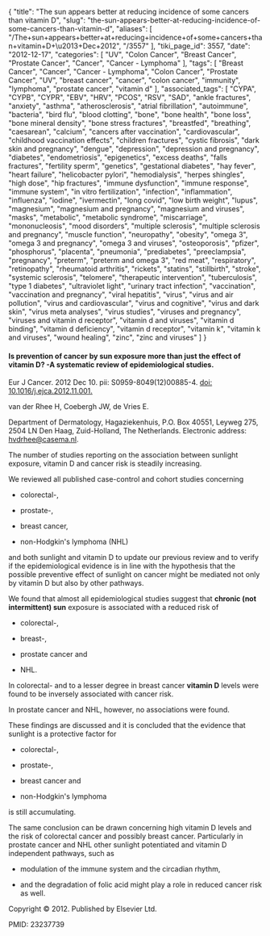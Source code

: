 {
    "title": "The sun appears better at reducing incidence of some cancers than vitamin D",
    "slug": "the-sun-appears-better-at-reducing-incidence-of-some-cancers-than-vitamin-d",
    "aliases": [
        "/The+sun+appears+better+at+reducing+incidence+of+some+cancers+than+vitamin+D+\u2013+Dec+2012",
        "/3557"
    ],
    "tiki_page_id": 3557,
    "date": "2012-12-17",
    "categories": [
        "UV",
        "Colon Cancer",
        "Breast Cancer",
        "Prostate Cancer",
        "Cancer",
        "Cancer - Lymphoma"
    ],
    "tags": [
        "Breast Cancer",
        "Cancer",
        "Cancer - Lymphoma",
        "Colon Cancer",
        "Prostate Cancer",
        "UV",
        "breast cancer",
        "cancer",
        "colon cancer",
        "immunity",
        "lymphoma",
        "prostate cancer",
        "vitamin d"
    ],
    "associated_tags": [
        "CYPA",
        "CYPB",
        "CYPR",
        "EBV",
        "HRV",
        "PCOS",
        "RSV",
        "SAD",
        "ankle fractures",
        "anxiety",
        "asthma",
        "atherosclerosis",
        "atrial fibrillation",
        "autoimmune",
        "bacteria",
        "bird flu",
        "blood clotting",
        "bone",
        "bone health",
        "bone loss",
        "bone mineral density",
        "bone stress fractures",
        "breastfed",
        "breathing",
        "caesarean",
        "calcium",
        "cancers after vaccination",
        "cardiovascular",
        "childhood vaccination effects",
        "children fractures",
        "cystic fibrosis",
        "dark skin and pregnancy",
        "dengue",
        "depression",
        "depression and pregnancy",
        "diabetes",
        "endometriosis",
        "epigenetics",
        "excess deaths",
        "falls fractures",
        "fertility sperm",
        "genetics",
        "gestational diabetes",
        "hay fever",
        "heart failure",
        "helicobacter pylori",
        "hemodialysis",
        "herpes shingles",
        "high dose",
        "hip fractures",
        "immune dysfunction",
        "immune response",
        "immune system",
        "in vitro fertilization",
        "infection",
        "inflammation",
        "influenza",
        "iodine",
        "ivermectin",
        "long covid",
        "low birth weight",
        "lupus",
        "magnesium",
        "magnesium and pregnancy",
        "magnesium and viruses",
        "masks",
        "metabolic",
        "metabolic syndrome",
        "miscarriage",
        "mononucleosis",
        "mood disorders",
        "multiple sclerosis",
        "multiple sclerosis and pregnancy",
        "muscle function",
        "neuropathy",
        "obesity",
        "omega 3",
        "omega 3 and pregnancy",
        "omega 3 and viruses",
        "osteoporosis",
        "pfizer",
        "phosphorus",
        "placenta",
        "pneumonia",
        "prediabetes",
        "preeclampsia",
        "pregnancy",
        "preterm",
        "preterm and omega 3",
        "red meat",
        "respiratory",
        "retinopathy",
        "rheumatoid arthritis",
        "rickets",
        "statins",
        "stillbirth",
        "stroke",
        "systemic sclerosis",
        "telomere",
        "therapeutic intervention",
        "tuberculosis",
        "type 1 diabetes",
        "ultraviolet light",
        "urinary tract infection",
        "vaccination",
        "vaccination and pregnancy",
        "viral hepatitis",
        "virus",
        "virus and air pollution",
        "virus and cardiovascular",
        "virus and cognitive",
        "virus and dark skin",
        "virus meta analyses",
        "virus studies",
        "viruses and pregnancy",
        "viruses and vitamin d receptor",
        "vitamin d and viruses",
        "vitamin d binding",
        "vitamin d deficiency",
        "vitamin d receptor",
        "vitamin k",
        "vitamin k and viruses",
        "wound healing",
        "zinc",
        "zinc and viruses"
    ]
}


#### Is prevention of cancer by sun exposure more than just the effect of vitamin D? -A systematic review of epidemiological studies.

Eur J Cancer. 2012 Dec 10. pii: S0959-8049(12)00885-4. [doi: 10.1016/j.ejca.2012.11.001.](https://doi.org/10.1016/j.ejca.2012.11.001.)

van der Rhee H, Coebergh JW, de Vries E.

Department of Dermatology, Hagaziekenhuis, P.O. Box 40551, Leyweg 275, 2504 LN Den Haag, Zuid-Holland, The Netherlands. Electronic address: hvdrhee@casema.nl.

The number of studies reporting on the association between sunlight exposure, vitamin D and cancer risk is steadily increasing.

We reviewed all published case-control and cohort studies concerning

* colorectal-,

* prostate-,

* breast cancer,

* non-Hodgkin's lymphoma (NHL)

and both sunlight and vitamin D to update our previous review and to verify if the epidemiological evidence is in line with the hypothesis that the possible preventive effect of sunlight on cancer might be mediated not only by vitamin D but also by other pathways.

We found that almost all epidemiological studies suggest that  **chronic (not intermittent) sun**  exposure is associated with a reduced risk of

* colorectal-,

* breast-,

* prostate cancer and

* NHL.

In colorectal- and to a lesser degree in breast cancer  **vitamin D**  levels were found to be inversely associated with cancer risk.

In prostate cancer and NHL, however, no associations were found.

These findings are discussed and it is concluded that the evidence that sunlight is a protective factor for

* colorectal-,

* prostate-,

* breast cancer and

* non-Hodgkin's lymphoma

is still accumulating.

The same conclusion can be drawn concerning high vitamin D levels and the risk of colorectal cancer and possibly breast cancer. Particularly in prostate cancer and NHL other sunlight potentiated and vitamin D independent pathways, such as

* modulation of the immune system and the circadian rhythm,

* and the degradation of folic acid might play a role in reduced cancer risk as well.

Copyright © 2012. Published by Elsevier Ltd.

PMID: 23237739